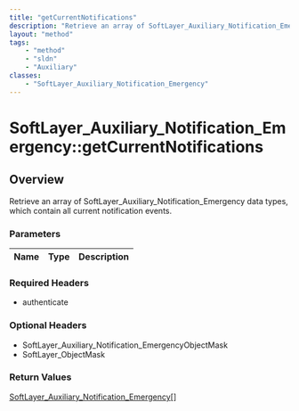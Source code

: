 ```yaml
---
title: "getCurrentNotifications"
description: "Retrieve an array of SoftLayer_Auxiliary_Notification_Emergency data types, which contain all current notification event... "
layout: "method"
tags:
    - "method"
    - "sldn"
    - "Auxiliary"
classes:
    - "SoftLayer_Auxiliary_Notification_Emergency"
---
```

# SoftLayer_Auxiliary_Notification_Emergency::getCurrentNotifications
## Overview 
Retrieve an array of SoftLayer_Auxiliary_Notification_Emergency data types, which contain all current notification events. 

### Parameters 
|Name | Type | Description |
| --- | --- | --- |


### Required Headers
* authenticate

### Optional Headers
* SoftLayer_Auxiliary_Notification_EmergencyObjectMask
* SoftLayer_ObjectMask

### Return Values
<a href='/reference/datatypes/SoftLayer_Auxiliary_Notification_Emergency'>SoftLayer_Auxiliary_Notification_Emergency[] </a>
